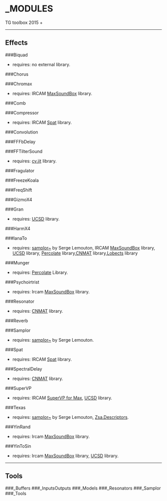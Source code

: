 _MODULES
========

TG toolbox 2015 +

____
Effects	
-------
###Biquad	
- requires: no external library.	

###Chorus	
	
###Chromax	
- requires: IRCAM [MaxSoundBox](http://forumnet.ircam.fr/product/max-sound-box) library. 
	
###Comb	
	
###Compressor	
- requires: IRCAM [Spat](http://forumnet.ircam.fr/product/spat/) library.	
	

###Convolution	

###FFFbDelay

###FFTilterSound	
- requires: [cv.jit](http://jmpelletier.com/cvjit/) library.

###Fragulator		

###FreezeKoala		

###FreqShift	

###GizmoX4	

###Gran	
- requires: [UCSD](http://crca-archive.ucsd.edu/~tapel/software.html) library.
		
###HarmX4		
	
###IanaTo	
- requires: [samplor~](http://serge.lemouton.free.fr/maxobjects/index.php?m=08&y=08&entry=entry080828-010735) by Serge Lemouton, IRCAM [MaxSoundBox](http://forumnet.ircam.fr/product/max-sound-box) library, 
[UCSD](http://crca-archive.ucsd.edu/~tapel/software.html) library, 
[Percolate](http://music.columbia.edu/percolate/) library,[CNMAT](http://cnmat.berkeley.edu/downloads) library,[Lobects](http://artsites.ucsc.edu/EMS/music/research/lobjects.readme.html) library
 

###Munger
- requires: [Percolate](http://music.columbia.edu/percolate/) Library.	
	
###Psychoirtrist	
- requires: Ircam [MaxSoundBox](http://forumnet.ircam.fr/product/max-sound-box) library.	
	
###Resonator	
- requires: [CNMAT](http://cnmat.berkeley.edu/downloads) library.	

###Reverb		

###Samplor
- requires: [samplor~](http://serge.lemouton.free.fr/maxobjects/index.php?m=08&y=08&entry=entry080828-010735) by Serge Lemouton.	

###Spat		
- requires: IRCAM [Spat](http://forumnet.ircam.fr/product/spat/) library.	
	
###SpectralDelay	
- requires: [CNMAT](http://cnmat.berkeley.edu/downloads) library.	

###SuperVP		
- requires: IRCAM [SuperVP for Max](http://forumnet.ircam.fr/product/supervp-max/), [UCSD](http://crca-archive.ucsd.edu/~tapel/software.html) library.

###Texas	
- requires: [samplor~](http://serge.lemouton.free.fr/maxobjects/index.php?m=08&y=08&entry=entry080828-010735) by Serge Lemouton, [Zsa.Descriptors](http://www.e--j.com/index.php/what-is-zsa-descriptors/).	

###YinRand
- requires: Ircam [MaxSoundBox](http://forumnet.ircam.fr/product/max-sound-box) library.	

###YinToSin	
- requires: Ircam [MaxSoundBox](http://forumnet.ircam.fr/product/max-sound-box) library, [UCSD](http://crca-archive.ucsd.edu/~tapel/software.html) library.

_____
Tools	
-------
###_Buffers	
###_InputsOutputs
###_Models
###_Resonators
###_Samplor
###_Tools



	
		